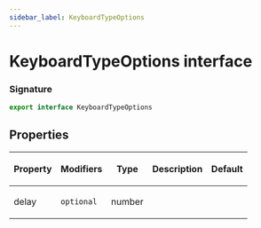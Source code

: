 ```yaml
---
sidebar_label: KeyboardTypeOptions
---
```


# KeyboardTypeOptions interface

### Signature

```typescript
export interface KeyboardTypeOptions
```

## Properties

<table><thead><tr><th>

Property

</th><th>

Modifiers

</th><th>

Type

</th><th>

Description

</th><th>

Default

</th></tr></thead>
<tbody><tr><td>

<span id="delay">delay</span>

</td><td>

`optional`

</td><td>

number

</td><td>

</td><td>

</td></tr>
</tbody></table>
